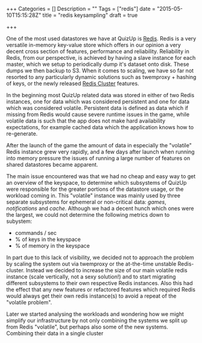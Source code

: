 +++
Categories = []
Description = ""
Tags = ["redis"]
date = "2015-05-10T15:15:28Z"
title = "redis keysampling"
draft = true

+++

One of the most used datastores we have at QuizUp is <a href="http://www.redis.io">Redis</a>.
Redis is a very versatile in-memory key-value store which offers in our
opinion a very decent cross section of features, performance and reliability.
Reliability in Redis, from our perspective, is achieved by having a slave
instance for each master, which we setup to periodically dump it's dataset
onto disk.  These dumps we then backup to S3.  When it comes to scaling, we
have so far not resorted to any particularly dynamic solutions such as
twemproxy + hashing of keys, or the newly released <a href="http://redis.io/topics/cluster-spec">Redis Cluster</a> features.

In the beginning most QuizUp related data was stored in either of two Redis
instances, one for data which was considered persistent and one for data which
was considered volatile.  Persistent data is defined as data which if missing
from Redis would cause severe runtime issues in the game, while volatile data
is such that the app does not make hard availability expectations, for example
cached data which the application knows how to re-generate.

After the launch of the game the amount of data in especially the "volatile"
Redis instance grew very rapidly, and a few days after launch when running into
memory pressure the issues of running a large number of features on shared
datastores became apparent.

The main issue encountered was that we had no cheap and easy way to get an
overview of the keyspace, to determine which subsystems of QuizUp were
responsible for the greater portions of the datastore usage, or the workload
coming in.  This "volatile" instance was mainly used by three separate subsystems
for ephemeral or non-critical data: *games*, *notifications* and *cache*. Although
we had a decent hunch which ones were the largest, we could not determine the
following metrics down to subystem:

- commands / sec
- % of keys in the keyspace
- % of memory in the keyspace

In part due to this lack of visibility, we decided not to approach the problem
by scaling the system out via twemproxy or the at-the-time unstable Redis-cluster.
Instead we decided to increase the size of our main volatile redis instance
(scale vertically, not a sexy solution!) and to start migrating different subsystems
to their own respective Redis instances.  Also this had the effect that any new
features or refactored features which required Redis would always get their own
redis instance(s) to avoid a repeat of the "volatile problem".

Later we started analysing the workloads and wondering how we might simplify
our infrastructure by not only combining the systems we split up from Redis
"volatile", but perhaps also some of the new systems.  Combining their data in
a single cluster 
